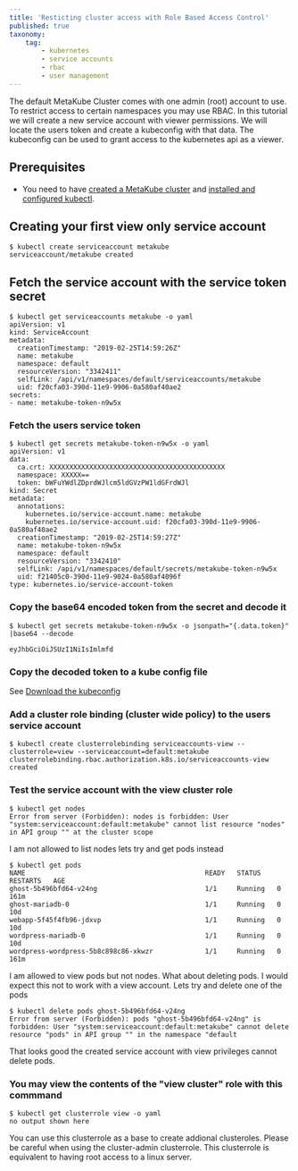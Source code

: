 ```yaml
---
title: 'Resticting cluster access with Role Based Access Control'
published: true
taxonomy:
    tag:
        - kubernetes
        - service accounts
        - rbac
        - user management
---
```


The default MetaKube Cluster comes with one admin (root) account to use. To restrict access to certain namespaces you may use RBAC. In this tutorial we will create a new service account with viewer permissions. We will locate the users token and create a kubeconfig with that data. The kubeconfig can be used to grant access to the kubernetes api as a viewer.

## Prerequisites

* You need to have [created a MetaKube cluster](../02.create-a-cluster/default.en.md) and [installed and configured kubectl](../07.using-kubectl/default.en.md).

## Creating your first view only service account

```shell
$ kubectl create serviceaccount metakube
serviceaccount/metakube created
```

## Fetch the service account with the service token secret

```shell
$ kubectl get serviceaccounts metakube -o yaml
apiVersion: v1
kind: ServiceAccount
metadata:
  creationTimestamp: "2019-02-25T14:59:26Z"
  name: metakube
  namespace: default
  resourceVersion: "3342411"
  selfLink: /api/v1/namespaces/default/serviceaccounts/metakube
  uid: f20cfa03-390d-11e9-9906-0a580af40ae2
secrets:
- name: metakube-token-n9w5x
```

### Fetch the users service token

```shell
$ kubectl get secrets metakube-token-n9w5x -o yaml
apiVersion: v1
data:
  ca.crt: XXXXXXXXXXXXXXXXXXXXXXXXXXXXXXXXXXXXXXXXXXXX
  namespace: XXXXX==
  token: bWFuYWdlZDprdWJlcm5ldGVzPW1ldGFrdWJl
kind: Secret
metadata:
  annotations:
    kubernetes.io/service-account.name: metakube
    kubernetes.io/service-account.uid: f20cfa03-390d-11e9-9906-0a580af40ae2
  creationTimestamp: "2019-02-25T14:59:27Z"
  name: metakube-token-n9w5x
  namespace: default
  resourceVersion: "3342410"
  selfLink: /api/v1/namespaces/default/secrets/metakube-token-n9w5x
  uid: f21405c0-390d-11e9-9024-0a580af4096f
type: kubernetes.io/service-account-token
```

### Copy the base64 encoded token from the secret and decode it

```shell
$ kubectl get secrets metakube-token-n9w5x -o jsonpath="{.data.token}" |base64 --decode

eyJhbGciOiJSUzI1NiIsImlmfd
```

### Copy the decoded token to a kube config file

See [Download the kubeconfig](../06.download-the-kubeconfig/default.en.md)

### Add a cluster role binding (cluster wide policy) to the users service account

```shell
$ kubectl create clusterrolebinding serviceaccounts-view --clusterrole=view --serviceaccount=default:metakube
clusterrolebinding.rbac.authorization.k8s.io/serviceaccounts-view created
```

### Test the service account with the view cluster role

```shell
$ kubectl get nodes
Error from server (Forbidden): nodes is forbidden: User "system:serviceaccount:default:metakube" cannot list resource "nodes" in API group "" at the cluster scope
```

I am not allowed to list nodes lets try and get pods instead

```shell
$ kubectl get pods
NAME                                             READY   STATUS    RESTARTS   AGE
ghost-5b496bfd64-v24ng                           1/1     Running   0          161m
ghost-mariadb-0                                  1/1     Running   0          10d
webapp-5f45f4fb96-jdxvp                          1/1     Running   0          10d
wordpress-mariadb-0                              1/1     Running   0          10d
wordpress-wordpress-5b8c898c86-xkwzr             1/1     Running   0          161m
```

I am allowed to view pods but not nodes. What about deleting pods. I would expect this not to work with a view account. Lets try and delete one of the pods

```shell
$ kubectl delete pods ghost-5b496bfd64-v24ng
Error from server (Forbidden): pods "ghost-5b496bfd64-v24ng" is forbidden: User "system:serviceaccount:default:metakube" cannot delete resource "pods" in API group "" in the namespace "default
```

That looks good the created service account with view privileges cannot delete pods.

### You may view the contents of the "view cluster" role with this commmand

```shell
$ kubectl get clusterrole view -o yaml
no output shown here
```

You can use this clusterrole as a base to create addional clusteroles. Please be careful when using the cluster-admin clusterrole. This clusterrole is equivalent to having root access to a linux server.
